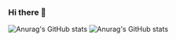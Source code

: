 ### Hi there 👋

![Anurag's GitHub stats](https://github-readme-stats.vercel.app/api?username=jiwoongKo&show_icons=true)
![Anurag's GitHub stats](https://github-readme-stats.vercel.app/api?username=jiwoongKo&show_icons=true&theme=radical)
<!--
**jiwoongKo/jiwoongKo** is a ✨ _special_ ✨ repository because its `README.md` (this file) appears on your GitHub profile.

Here are some ideas to get you started:

- 🔭 I’m currently working on ...
- 🌱 I’m currently learning ...
- 👯 I’m looking to collaborate on ...
- 🤔 I’m looking for help with ...
- 💬 Ask me about ...
- 📫 How to reach me: ...
- 😄 Pronouns: ...
- ⚡ Fun fact: ...
-->
